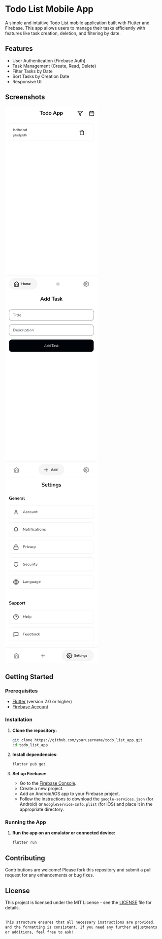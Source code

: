 # Todo List Mobile App

A simple and intuitive Todo List mobile application built with Flutter and Firebase. This app allows users to manage their tasks efficiently with features like task creation, deletion, and filtering by date.

## Features

- User Authentication (Firebase Auth)
- Task Management (Create, Read, Delete)
- Filter Tasks by Date
- Sort Tasks by Creation Date
- Responsive UI

## Screenshots

<img src="assets/screenshots/home_screen.jpg" alt="Home Screen" width="300" height="600">
<img src="assets/screenshots/add_task_screen.jpg" alt="Add Task Screen" width="300" height="600">
<img src="assets/screenshots/settings_screen.jpg" alt="Settings Screen" width="300" height="600">

## Getting Started

### Prerequisites

- [Flutter](https://flutter.dev/docs/get-started/install) (version 2.0 or higher)
- [Firebase Account](https://firebase.google.com/)

### Installation

1. **Clone the repository:**

   ```sh
   git clone https://github.com/yourusername/todo_list_app.git
   cd todo_list_app
   ```

2. **Install dependencies:**

   ```sh
   flutter pub get
   ```

3. **Set up Firebase:**

   - Go to the [Firebase Console](https://console.firebase.google.com/).
   - Create a new project.
   - Add an Android/iOS app to your Firebase project.
   - Follow the instructions to download the `google-services.json` (for Android) or `GoogleService-Info.plist` (for iOS) and place it in the appropriate directory.

### Running the App

1. **Run the app on an emulator or connected device:**

   ```sh
   flutter run
   ```

## Contributing

Contributions are welcome! Please fork this repository and submit a pull request for any enhancements or bug fixes.

## License

This project is licensed under the MIT License - see the [LICENSE](LICENSE) file for details.
```

This structure ensures that all necessary instructions are provided, and the formatting is consistent. If you need any further adjustments or additions, feel free to ask!